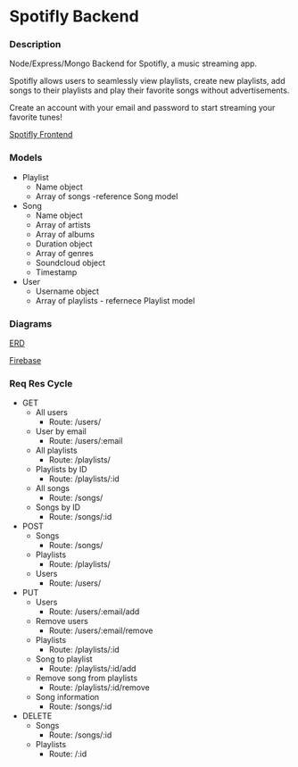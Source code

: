 # Spotifly Backend

### Description
Node/Express/Mongo Backend for Spotifly, a music streaming app.

Spotifly allows users to seamlessly view playlists, create new playlists, add songs to their playlists and play their favorite songs without advertisements.

Create an account with your email and password to start streaming your favorite tunes!

[Spotifly Frontend](https://github.com/aaixn/spotifly-frontend.git)


### Models

- Playlist
    - Name object
    - Array of songs -reference Song model
- Song
    - Name object
    - Array of artists
    - Array of albums
    - Duration object
    - Array of genres 
    - Soundcloud object
    - Timestamp
- User
    - Username object
    - Array of playlists - refernece Playlist model

### Diagrams
[ERD](https://viewer.diagrams.net/?tags=%7B%7D&highlight=0000ff&edit=_blank&layers=1&nav=1&title=Untitled.drawio#R7Zrbbts4EIafxpctdLZ9GdtJ2kXaDeLtbm9piZaIUqRA0XGcp9%2BhROpQRqlRJBGKKDACcTg8DT9SP03P%2FHX%2BcC1QkX3hCaYzz0keZv5m5nnLIIL%2FynCqDZExpIIktcltDVvyiLXR0dYDSXDZc5ScU0mKvjHmjOFY9mxICH7su%2B057bdaoBRbhm2MqG39jyQy01bXcdqMT5ikmW56EeqMHYp%2FpIIfmG6PcYbrnByZarRrmaGEHzsm%2F3LmrwXnsn7KH9aYqqiaiNXlrgZymy4LzOQ5BeaLZeS64XLvRHi5wIsP7ryu4h7Rg47DtxIL3Vt5MsEpjySnCMblrzKZUzC68LjnTG61k0ojSlIGzzF0ByrxV%2FdYSAIhvtAZkhdgjTNCkxt04gfV6VJC%2FExqlXFBHqFaZNqAbCE1LV7U89iqkmB2wCpwCT63JhJuY7pBpdQ%2BMacUFSXZNR3OkUgJW3Epea6dzEivCKVrTrmoAuDvqz9Vq5ponBhvM6F1%2FTmJ9TNFO0xXDRmmpooNNSjBfzSYVaHsNKedVHSvUE6oWlD%2FYpEghkzQ63i4ng2AZkJFHj90TBqIa8xzLMUJXMzC1WzqZbvw6%2BSxswYi7ZJ18AeY9NrT6y5tam4BhAfN4Jk8Nt3v88hQDqkLyNhKQVhq8QljlX026xD%2FHFI7yoZZivdykNiyQDE0e1P5bILWcqcDokzHjEi8Bbvq0xH2SLBxqG9PK0IykiSYVQRJJFENoUKl4ITJKojhCj4Q67XzMZyFMK41pN02DR%2FlLuSaMxgfItWkYyD8iBXlKxuH4RX%2Fa0A0EV50JhHRawDhW0DcorI8cpFMQIwEROiNCURoA0HRiZJShUwRASEylipmExlvRsZ8MSIZrudZk40T0Hg6iemOHy9bQxeBX72uQYMoQWDe%2Bh1N4ipNgllyoSQopC%2FvHrHg%2F%2FAviJ3qnE5BSHWLnfWGh1Kq45AwwJkeDDQ5qAlKfhAxHoier6cJKk7xEBGB3o1VWJ%2FlQWCKJLnvS%2BsXnW3T3yf2gUm9vh%2F1Gvi%2FKV%2FnryFffVu%2Bfp2k60u9j5ol%2F2dIV9%2BzYNhylrYqRaUmhfK2RIyqXX37MLNBUm8PkuQwbpQXEw9vyMOoijWweaj2hEm%2FvBv9Mg9%2BT7%2B4y9fQL0FgAXkBDKk5nBTMC%2BxPzYL%2FMxRMYH%2FXsjkIONhxVgPx9ZDvnrgtmIB4PSBGFTDB0t4f6O6QT9vDSDSMKl9C%2ByuYa8zEdNwdiwbXCcbEwT7vTl9%2BjEmDOQ29BQ23YV5Icvf9r8L7vnnceg7NxAf3ifNNwSXZq15%2B3kxknEuGNelnwTJMRjimqnSb%2B4h3d0%2BTI5b8XXV18Oj47CWNuZF79pLGLPuXu6TRRW8V1u3R1Qv7R1cvXH5cLDw%2F9JaB684jP%2BzXWI9MV%2FITP02vnkIKku1PpGr39hdo%2FuX%2F)

[Firebase]()

### Req Res Cycle
- GET
    - All users
        - Route: /users/
    - User by email
        - Route: /users/:email
    - All playlists
        - Route: /playlists/
    - Playlists by ID
        - Route: /playlists/:id
    - All songs
        - Route: /songs/
    - Songs by ID
        - Route: /songs/:id
- POST
    - Songs
        - Route: /songs/
    - Playlists
        - Route: /playlists/
    - Users
        - Route: /users/
- PUT
    - Users
        - Route: /users/:email/add
    - Remove users
        - Route: /users/:email/remove
    - Playlists
        - Route: /playlists/:id
    - Song to playlist
        - Route: /playlists/:id/add
    - Remove song from playlists
        - Route: /playlists/:id/remove
    - Song information
        - Route: /songs/:id
- DELETE
    - Songs
        - Route: /songs/:id
    - Playlists
        - Route: /:id
